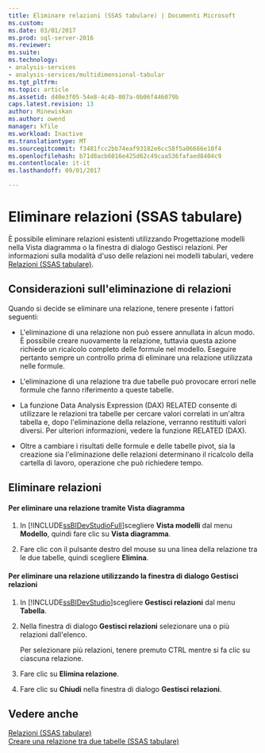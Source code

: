 ```yaml
---
title: Eliminare relazioni (SSAS tabulare) | Documenti Microsoft
ms.custom: 
ms.date: 03/01/2017
ms.prod: sql-server-2016
ms.reviewer: 
ms.suite: 
ms.technology:
- analysis-services
- analysis-services/multidimensional-tabular
ms.tgt_pltfrm: 
ms.topic: article
ms.assetid: d40e3f05-54e8-4c4b-807a-0b06f446079b
caps.latest.revision: 13
author: Minewiskan
ms.author: owend
manager: kfile
ms.workload: Inactive
ms.translationtype: MT
ms.sourcegitcommit: f3481fcc2bb74eaf93182e6cc58f5a06666e10f4
ms.openlocfilehash: b71d8acb6016e425d62c49caa536fafaed8404c9
ms.contentlocale: it-it
ms.lasthandoff: 09/01/2017

---
```

# <a name="delete-relationships-ssas-tabular"></a>Eliminare relazioni (SSAS tabulare)
  È possibile eliminare relazioni esistenti utilizzando Progettazione modelli nella Vista diagramma o la finestra di dialogo Gestisci relazioni. Per informazioni sulla modalità d'uso delle relazioni nei modelli tabulari, vedere [Relazioni &#40;SSAS tabulare&#41;](../../analysis-services/tabular-models/relationships-ssas-tabular.md).  
  
## <a name="considerations-for-deleting-relationships"></a>Considerazioni sull'eliminazione di relazioni  
 Quando si decide se eliminare una relazione, tenere presente i fattori seguenti:  
  
-   L'eliminazione di una relazione non può essere annullata in alcun modo. È possibile creare nuovamente la relazione, tuttavia questa azione richiede un ricalcolo completo delle formule nel modello. Eseguire pertanto sempre un controllo prima di eliminare una relazione utilizzata nelle formule.  
  
-   L'eliminazione di una relazione tra due tabelle può provocare errori nelle formule che fanno riferimento a queste tabelle.  
  
-   La funzione Data Analysis Expression (DAX) RELATED consente di utilizzare le relazioni tra tabelle per cercare valori correlati in un'altra tabella e, dopo l'eliminazione della relazione, verranno restituiti valori diversi. Per ulteriori informazioni, vedere la funzione RELATED (DAX).  
  
-   Oltre a cambiare i risultati delle formule e delle tabelle pivot, sia la creazione sia l'eliminazione delle relazioni determinano il ricalcolo della cartella di lavoro, operazione che può richiedere tempo.  
  
## <a name="delete-relationships"></a>Eliminare relazioni  
  
#### <a name="to-delete-a-relationship-by-using-diagram-view"></a>Per eliminare una relazione tramite Vista diagramma  
  
1.  In [!INCLUDE[ssBIDevStudioFull](../../includes/ssbidevstudiofull-md.md)]scegliere **Vista modelli** dal menu **Modello**, quindi fare clic su **Vista diagramma**.  
  
2.  Fare clic con il pulsante destro del mouse su una linea della relazione tra le due tabelle, quindi scegliere **Elimina**.  
  
#### <a name="to-delete-a-relationship-by-using-the-manage-relationships-dialog-box"></a>Per eliminare una relazione utilizzando la finestra di dialogo Gestisci relazioni  
  
1.  In [!INCLUDE[ssBIDevStudio](../../includes/ssbidevstudio-md.md)]scegliere **Gestisci relazioni** dal menu **Tabella**.  
  
2.  Nella finestra di dialogo **Gestisci relazioni** selezionare una o più relazioni dall'elenco.  
  
     Per selezionare più relazioni, tenere premuto CTRL mentre si fa clic su ciascuna relazione.  
  
3.  Fare clic su **Elimina relazione**.  
  
4.  Fare clic su **Chiudi** nella finestra di dialogo **Gestisci relazioni**.  
  
## <a name="see-also"></a>Vedere anche  
 [Relazioni &#40;SSAS tabulare&#41;](../../analysis-services/tabular-models/relationships-ssas-tabular.md)   
 [Creare una relazione tra due tabelle &#40;SSAS tabulare&#41;](../../analysis-services/tabular-models/create-a-relationship-between-two-tables-ssas-tabular.md)  
  
  


